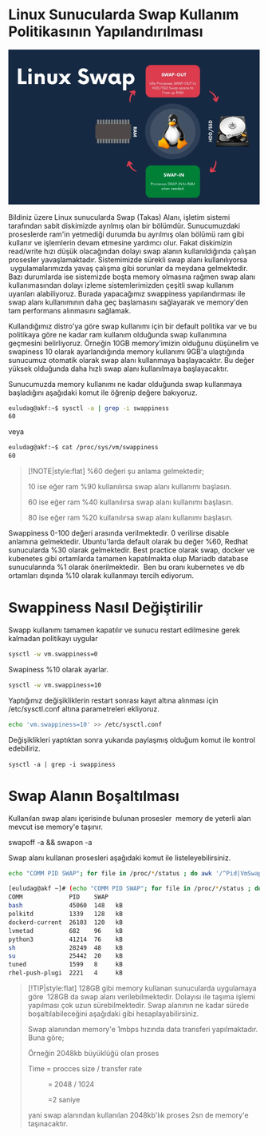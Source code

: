 # Linux Sunucularda Swap Kullanım Politikasının Yapılandırılması
![](./img/swap.png)


Bildiniz üzere Linux sunucularda Swap (Takas) Alanı, işletim sistemi tarafından sabit diskimizde ayrılmış olan bir bölümdür. Sunucumuzdaki proseslerde ram'in yetmediği durumda bu ayrılmış olan bölümü ram gibi kullanır ve işlemlerin devam etmesine yardımcı olur. Fakat diskimizin read/write hızı düşük olacağından dolayı swap alanın kullanıldığında çalışan prosesler yavaşlamaktadır. Sistemimizde sürekli swap alanı kullanılıyorsa  uygulamalarımızda yavaş çalışma gibi sorunlar da meydana gelmektedir. Bazı durumlarda ise sistemizde boşta memory olmasına rağmen swap alanı kullanımasından dolayı izleme sistemlerimizden çeşitli swap kullanım uyarıları alabiliyoruz. Burada yapacağımız swappiness yapılandırması ile swap alanı kullanımının daha geç başlamasını sağlayarak ve memory'den tam performans alınmasını sağlamak.

Kullandığımız distro'ya göre swap kullanımı için bir default politika var ve bu politikaya göre ne kadar ram kullanım olduğunda swap kullanımına geçmesini belirliyoruz. Örneğin 10GB memory'imizin olduğunu düşünelim ve swapiness 10 olarak ayarlandığında memory kullanımı 9GB'a ulaştığında sunucumuz otomatik olarak swap alanı kullanmaya başlayacaktır. Bu değer yüksek olduğunda daha hızlı swap alanı kullanılmaya başlayacaktır.

Sunucumuzda memory kullanımı ne kadar olduğunda swap kullanmaya başladığını aşağıdaki komut ile öğrenip değere bakıyoruz.

```bash
euludag@akf:~$ sysctl -a | grep -i swappiness   
60
```

veya  

```bash
euludag@akf:~$ cat /proc/sys/vm/swappiness
60
```
> [!NOTE|style:flat]
>%60 değeri şu anlama gelmektedir;
>
>10 ise eğer ram %90 kullanılırsa swap alanı kullanımı başlasın.
>
>60 ise eğer ram %40 kullanılırsa swap alanı kullanımı başlasın.
>
>80 ise eğer ram %20 kullanılırsa swap alanı kullanımı başlasın.

Swappiness 0-100 değeri arasında verilmektedir. 0 verilirse disable anlamına gelmektedir. Ubuntu'larda default olarak bu değer %60, Redhat sunucularda %30 olarak gelmektedir. Best practice olarak swap, docker ve kubenetes gibi ortamlarda tamamen kapatılmakta olup Mariadb database sunucularında %1 olarak önerilmektedir.  Ben bu oranı kubernetes ve db ortamları dışında %10 olarak kullanmayı tercih ediyorum. 

# Swappiness Nasıl Değiştirilir

Swapp kullanımı tamamen kapatılır ve sunucu restart edilmesine gerek kalmadan politikayı uygular

```bash
sysctl -w vm.swappiness=0
```

Swapiness %10 olarak ayarlar.

```bash
sysctl -w vm.swappiness=10
```

Yaptığımız değişikliklerin restart sonrası kayıt altına alınması için /etc/sysctl.conf altına parametreleri ekliyoruz.

```bash
echo 'vm.swappiness=10' >> /etc/sysctl.conf
```

Değişiklikleri yaptıktan sonra yukarıda paylaşmış olduğum komut ile kontrol edebiliriz.

`sysctl -a | grep -i swappiness `

# Swap Alanın Boşaltılması 

Kullanılan swap alanı içerisinde bulunan prosesler  memory de yeterli alan mevcut ise memory'e taşınır.

swapoff -a && swapon -a

Swap alanı kullanan prosesleri aşağıdaki komut ile listeleyebilirsiniz.

```bash
echo "COMM PID SWAP"; for file in /proc/*/status ; do awk '/^Pid|VmSwap|Name/{printf $2 " " $3}END{ print ""}' $file; done | grep kB | grep -wv "0 kB" | sort -k 3 -n -r) | column -t
```

```bash
[euludag@akf ~]# (echo "COMM PID SWAP"; for file in /proc/*/status ; do awk '/^Pid|VmSwap|Name/{printf $2 " " $3}END{ print ""}' $file; done | grep kB | grep -wv "0 kB" | sort -k 3 -n -r) | column -t
COMM             PID    SWAP
bash             45060  148   kB
polkitd          1339   128   kB
dockerd-current  26103  120   kB
lvmetad          682    96    kB
python3          41214  76    kB
sh               28249  48    kB
su               25442  20    kB
tuned            1599   8     kB
rhel-push-plugi  2221   4     kB
```

> [!TIP|style:flat]
> 128GB gibi memory kullanan sunucularda uygulamaya göre  128GB da swap alanı verilebilmektedir. Dolayısı ile taşıma işlemi yapılması çok uzun sürebilmektedir. Swap alanının ne kadar sürede boşaltılabileceğini aşağıdaki gibi hesaplayabilirsiniz.
> 
> Swap alanından memory'e 1mbps hızında data transferi yapılmaktadır. Buna göre;
> 
> Örneğin 2048kb büyüklüğü olan proses
> 
> Time = procces size / transfer rate
> 
>           = 2048 / 1024
> 
>           =2 saniye
> 
> yani swap alanından kullanılan 2048kb'lık proses 2sn de memory'e taşınacaktır.
